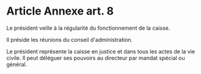 # Article Annexe art. 8

Le président veille à la régularité du fonctionnement de la caisse.

Il préside les réunions du conseil d'administration.

Le président représente la caisse en justice et dans tous les actes de la vie civile. Il peut déléguer ses pouvoirs au directeur par mandat spécial ou général.
